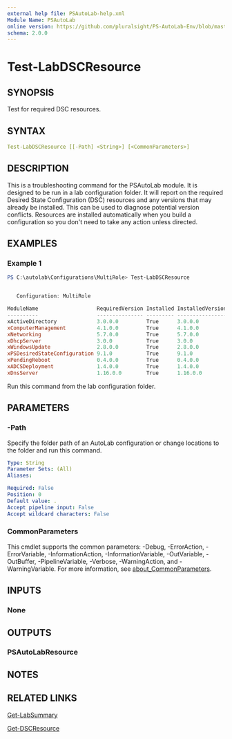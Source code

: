 ```yaml
---
external help file: PSAutoLab-help.xml
Module Name: PSAutoLab
online version: https://github.com/pluralsight/PS-AutoLab-Env/blob/master/docs/Test-LabDSCResource.md
schema: 2.0.0
---
```


# Test-LabDSCResource

## SYNOPSIS

Test for required DSC resources.

## SYNTAX

```yaml
Test-LabDSCResource [[-Path] <String>] [<CommonParameters>]
```

## DESCRIPTION

This is a troubleshooting command for the PSAutoLab module. It is designed to be  run in a lab configuration folder. It will report on the required Desired State Configuration (DSC) resources and any versions that may already be installed. This can be used to diagnose potential version conflicts. Resources are installed automatically when you build a configuration so you don't need to take any action unless directed.

## EXAMPLES

### Example 1

```powershell
PS C:\autolab\Configurations\MultiRole> Test-LabDSCResource


   Configuration: MultiRole

ModuleName                   RequiredVersion Installed InstalledVersions
----------                   --------------- --------- -----------------
xActiveDirectory             3.0.0.0         True      3.0.0.0
xComputerManagement          4.1.0.0         True      4.1.0.0
xNetworking                  5.7.0.0         True      5.7.0.0
xDhcpServer                  3.0.0           True      3.0.0
xWindowsUpdate               2.8.0.0         True      2.8.0.0
xPSDesiredStateConfiguration 9.1.0           True      9.1.0
xPendingReboot               0.4.0.0         True      0.4.0.0
xADCSDeployment              1.4.0.0         True      1.4.0.0
xDnsServer                   1.16.0.0        True      1.16.0.0
```

Run this command from the lab configuration folder.

## PARAMETERS

### -Path

Specify the folder path of an AutoLab configuration or change locations to the folder and run this command.

```yaml
Type: String
Parameter Sets: (All)
Aliases:

Required: False
Position: 0
Default value: .
Accept pipeline input: False
Accept wildcard characters: False
```

### CommonParameters

This cmdlet supports the common parameters: -Debug, -ErrorAction, -ErrorVariable, -InformationAction, -InformationVariable, -OutVariable, -OutBuffer, -PipelineVariable, -Verbose, -WarningAction, and -WarningVariable. For more information, see [about_CommonParameters](http://go.microsoft.com/fwlink/?LinkID=113216).

## INPUTS

### None

## OUTPUTS

### PSAutoLabResource

## NOTES

## RELATED LINKS

[Get-LabSummary](Get-LabSummary.md)

[Get-DSCResource]()
